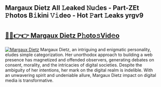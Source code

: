 ## Margaux Dietz All 𝙻eaked 𝙽u𝚍es - Part-ZEt 𝙿hotos B𝚒kini 𝚅𝚒deo - Hot 𝙿art 𝙻eaks yrgv9

# <h2><a href="http://ld2tq1v.urlbe.top/?page=Margaux+Dietz">🔗🔗👉👉 Margaux Dietz P𝚑oto𝚜Vid𝚎o</a></h2>

[![Margaux Dietz](https://i.imgur.com/eBuTRDB.gif)](http://ld2tq1v.urlbe.top/?page=Margaux+Dietz)
Margaux Dietz, an intriguing and enigmatic personality, eludes simple categorization. Her unorthodox approach to building a web presence has magnetized and offended observers, generating debates on consent, morality, and the intricacies of digital societies. Despite the ambiguity of her intentions, her mark on the digital realm is indelible. With an unwavering spirit and undeniable allure, Margaux Dietz impact on digital media is transformative.
